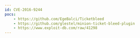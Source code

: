 ```yaml
---
id: CVE-2016-9244
pocs:
    - https://github.com/EgeBalci/Ticketbleed
    - https://github.com/glestel/minion-ticket-bleed-plugin
    - https://www.exploit-db.com/raw/41298
---
```


